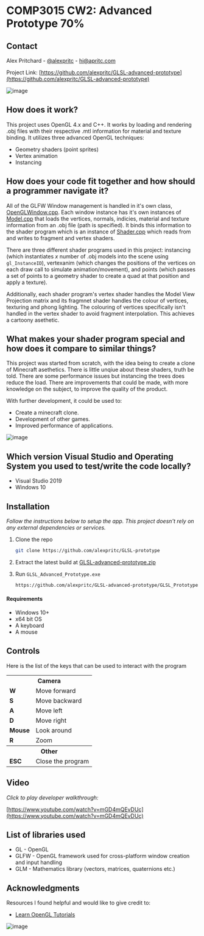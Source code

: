 # COMP3015 CW2: Advanced Prototype 70%

<!-- CONTACT -->
## Contact

Alex Pritchard - [@alexpritc](https://twitter.com/alexpritc) - hi@apritc.com

Project Link: [https://github.com/alexpritc/GLSL-advanced-prototype](https://github.com/alexpritc/GLSL-advanced-prototype)

![image](https://user-images.githubusercontent.com/23083779/168473931-825969f7-4c9d-4925-80a0-a92c3a44b041.png)

## How does it work?
This project uses OpenGL 4.x and C++. It works by loading and rendering .obj files with their respective .mtl information for material and texture binding. It utilizes three advanced OpenGL techniques:
* Geometry shaders (point sprites)
* Vertex animation
* Instancing

## How does your code fit together and how should a programmer navigate it?
All of the GLFW Window management is handled in it's own class, [OpenGLWindow.cpp](). Each window instance has it's own instances of [Model.cpp]() that loads the vertices, normals, indicies, material and texture information from an .obj file (path is specified). It binds this information to the shader program which is an instance of [Shader.cpp]() which reads from and writes to fragment and vertex shaders. 

There are three different shader programs used in this project: instancing (which instantiates *x* number of .obj models into the scene using `gl_InstanceID`), vertexanim (which changes the positions of the vertices on each draw call to simulate animation/movement), and points (which passes a set of points to a geometry shader to create a quad at that position and apply a texture).

Additionally, each shader program's vertex shader handles the Model View Projection matrix and its fragmnet shader handles the colour of vertices, texturing and phong lighting. The colouring of vertices specifically isn't handled in the vertex shader to avoid fragment interpolation. This achieves a cartoony asethetic.

## What makes your shader program special and how does it compare to similar things?
This project was started from scratch, with the idea being to create a clone of Minecraft asethetics. There is little unqiue about these shaders, truth be told. There are some performance issues but instancing the trees does reduce the load. There are improvements that could be made, with more knowledge on the subject, to improve the quality of the product.

With further development, it could be used to:
* Create a minecraft clone.
* Development of other games.
* Improved performance of applications.

![image](https://user-images.githubusercontent.com/23083779/168473953-a784bef2-2956-43d1-b845-d7a77b4aca34.png)

## Which version Visual Studio and Operating System you used to test/write the code locally?
* Visual Studio 2019
* Windows 10

<!-- INSTALLATION -->
## Installation

_Follow the instructions below to setup the app. This project doesn't rely on any external dependencies or services._

1. Clone the repo
   ```sh
   git clone https://github.com/alexpritc/GLSL-prototype
   ```
2. Extract the latest build at [GLSL-advanced-prototype.zip](https://github.com/alexpritc/GLSL-advanced-prototype/blob/main/GLSL_Advanced_Prototype.zip)

3. Run `GLSL_Advanced_Prototype.exe`
   ```sh
   https://github.com/alexpritc/GLSL-advanced-prototype/GLSL_Prototype.exe
   ```
	
<!-- REQUIREMENTS -->
#### Requirements
* Windows 10+
* x64 bit OS
* A keyboard
* A mouse

<!-- How to use -->
## Controls
Here is the list of the keys that can be used to interact with the program
<table>
<tr><th colspan="2">Camera</th></tr>
	<tr><td><b>W</b></td><td>Move forward</td></tr>
	<tr><td><b>S</b></td><td>Move backward</td></tr>
	<tr><td><b>A</b></td><td>Move left</td></tr>
	<tr><td><b>D</b></td><td>Move right</td></tr>
	<tr><td><b>Mouse</b></td><td>Look around</td></tr>
	<tr><td><b>R</b></td><td>Zoom</td></tr>
<tr><th colspan="2">Other</th></tr>
	<tr><td><b>ESC</b></td><td>Close the program</td></tr>
</table>

## Video
_Click to play developer walkthrough:_

[https://www.youtube.com/watch?v=mGD4mQEvDUc](https://www.youtube.com/watch?v=mGD4mQEvDUc)

<!-- LIBRARIES -->
## List of libraries used
* GL - OpenGL
* GLFW - OpenGL framework used for cross-platform window creation and input handling
* GLM - Mathematics library (vectors, matrices, quaternions etc.)

<!-- ACKNOWLEDGMENTS -->
## Acknowledgments

Resources I found helpful and would like to give credit to:

* [Learn OpenGL Tutorials](https://github.com/JoeyDeVries/LearnOpenGL)

![image](https://user-images.githubusercontent.com/23083779/168474017-2e7a4863-2131-4ba7-885e-3ac239bc4235.png)
